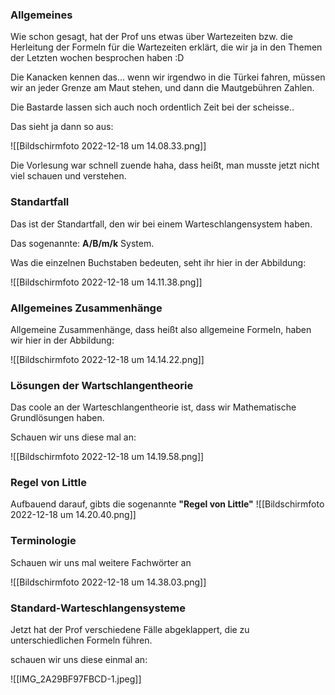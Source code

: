 ### Allgemeines
Wie schon gesagt, hat der Prof uns etwas über Wartezeiten bzw. die Herleitung der Formeln für die Wartezeiten erklärt, die wir ja in den Themen der Letzten wochen besprochen haben :D

Die Kanacken kennen das... wenn wir irgendwo in die Türkei fahren, müssen wir an jeder Grenze am Maut stehen, und dann die Mautgebühren Zahlen.

Die Bastarde lassen sich auch noch ordentlich Zeit bei der scheisse..

Das sieht ja dann so aus:

![[Bildschirm­foto 2022-12-18 um 14.08.33.png]]

Die Vorlesung war schnell zuende haha, dass heißt, man musste jetzt nicht viel schauen und verstehen.

### Standartfall
Das ist der Standartfall, den wir bei einem Warteschlangensystem haben.

Das sogenannte: **A/B/m/k** System.

Was die einzelnen Buchstaben bedeuten, seht ihr hier in der Abbildung:

![[Bildschirm­foto 2022-12-18 um 14.11.38.png]]

### Allgemeines Zusammenhänge
Allgemeine Zusammenhänge, dass heißt also allgemeine Formeln, haben wir hier in der Abbildung:

![[Bildschirm­foto 2022-12-18 um 14.14.22.png]]

### Lösungen der Wartschlangentheorie
Das coole an der Warteschlangentheorie ist, dass wir Mathematische Grundlösungen haben.

Schauen wir uns diese mal an:

![[Bildschirm­foto 2022-12-18 um 14.19.58.png]]

### Regel von Little
Aufbauend darauf, gibts die sogenannte **"Regel von Little"**
![[Bildschirm­foto 2022-12-18 um 14.20.40.png]]

### Terminologie
Schauen wir uns mal weitere Fachwörter an

![[Bildschirm­foto 2022-12-18 um 14.38.03.png]]

### Standard-Warteschlangensysteme
Jetzt hat der Prof verschiedene Fälle abgeklappert, die zu unterschiedlichen Formeln führen.

schauen wir uns diese einmal an:

![[IMG_2A29BF97FBCD-1.jpeg]]

